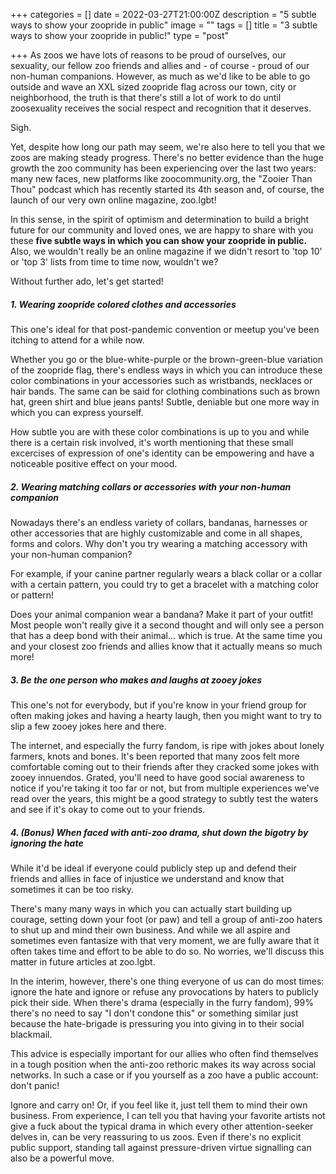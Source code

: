 +++
categories = []
date = 2022-03-27T21:00:00Z
description = "5 subtle ways to show your zoopride in public"
image = ""
tags = []
title = "3 subtle ways to show your zoopride in public!"
type = "post"

+++
As zoos we have lots of reasons to be proud of ourselves, our sexuality, our fellow zoo friends and allies and - of course - proud of our non-human companions. However, as much as we'd like to be able to go outside and wave an XXL sized zoopride flag across our town, city or neighborhood, the truth is that there's still a lot of work to do until zoosexuality receives the social respect and recognition that it deserves. 

Sigh.

Yet, despite how long our path may seem, we're also here to tell you that we zoos are making steady progress. There's no better evidence than the huge growth the zoo community has been experiencing over the last two years: many new faces, new platforms like zoocommunity.org, the "Zooier Than Thou" podcast which has recently started its 4th season and, of course, the launch of our very own online magazine, zoo.lgbt!

In this sense, in the spirit of optimism and determination to build a bright future for our community and loved ones, we are happy to share with you these **five subtle ways in which you can show your zoopride in public.** Also, we wouldn't really be an online magazine if we didn't resort to 'top 10' or 'top 3' lists from time to time now, wouldn't we?

Without further ado, let's get started!

##### 1. Wearing zoopride colored clothes and accessories

This one's ideal for that post-pandemic convention or meetup you've been itching to attend for a while now.

Whether you go or the blue-white-purple or the brown-green-blue variation of the zoopride flag, there's endless ways in which you can introduce these color combinations in your accessories such as wristbands, necklaces or hair bands. The same can be said for clothing combinations such as brown hat, green shirt and blue jeans pants! Subtle, deniable but one more way in which you can express yourself.

How subtle you are with these color combinations is up to you and while there is a certain risk involved, it's worth mentioning that these small excercises of expression of one's identity can be empowering and have a noticeable positive effect on your mood.

##### 2. Wearing matching collars or accessories with your non-human companion

Nowadays there's an endless variety of collars, bandanas, harnesses or other accessories that are highly customizable and come in all shapes, forms and colors. Why don't you try wearing a matching accessory with your non-human companion?

For example, if your canine partner regularly wears a black collar or a collar with a certain pattern, you could try to get a bracelet with a matching color or pattern!

Does your animal companion wear a bandana? Make it part of your outfit! Most people won't really give it a second thought and will only see a person that has a deep bond with their animal... which is true. At the same time you and your closest zoo friends and allies know that it actually means so much more!

##### 3. Be the one person who makes and laughs at zooey jokes

This one's not for everybody, but if you're know in your friend group for often making jokes and having a hearty laugh, then you might want to try to slip a few zooey jokes here and there.

The internet, and especially the furry fandom, is ripe with jokes about lonely farmers, knots and bones. It's been reported that many zoos felt more comfortable coming out to their friends after they cracked some jokes with zooey innuendos. Grated, you'll need to have good social awareness to notice if you're taking it too far or not, but from multiple experiences we've read over the years, this might be a good strategy to subtly test the waters and see if it's okay to come out to your friends.

##### 4. (Bonus) When faced with anti-zoo drama, shut down the bigotry by ignoring the hate

While it'd be ideal if everyone could publicly step up and defend their friends and allies in face of injustice we understand and know that sometimes it can be too risky.

There's many many ways in which you can actually start building up courage, setting down your foot (or paw) and tell a group of anti-zoo haters to shut up and mind their own business. And while we all aspire and sometimes even fantasize with that very moment, we are fully aware that it often takes time and effort to be able to do so. No worries, we'll discuss this matter in future articles at zoo.lgbt.

In the interim, however, there's one thing everyone of us can do most times: ignore the hate and ignore or refuse any provocations by haters to publicly pick their side. When there's drama (especially in the furry fandom), 99% there's no need to say "I don't condone this" or something similar just because the hate-brigade is pressuring you into giving in to their social blackmail.

This advice is especially important for our allies who often find themselves in a tough position when the anti-zoo rethoric makes its way across social networks. In such a case or if you yourself as a zoo have a public account: don't panic!

Ignore and carry on! Or, if you feel like it, just tell them to mind their own business. From experience, I can tell you that having your favorite artists not give a fuck about the typical drama in which every other attention-seeker delves in, can be very reassuring to us zoos. Even if there's no explicit public support, standing tall against pressure-driven virtue signalling can also be a powerful move.
